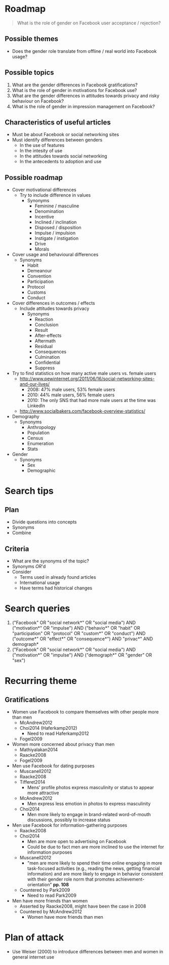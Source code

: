 # Roadmap

>What is the role of gender on Facebook user acceptance / rejection?

## Possible themes

- Does the gender role translate from offline / real world into Facebook usage?

## Possible topics

1. What are the gender differences in Facebook gratifications?
2. What is the role of gender in motivations for Facebook use?
3. What are the gender differences in attitudes towards privacy and risky behaviour on Facebook?
4. What is the role of gender in impression management on Facebook?

## Characteristics of useful articles

- Must be about Facebook or social networking sites
- Must identify differences between genders
	- In the use of features
	- In the intesity of use
	- In the attitudes towards social networking
	- In the antecedents to adoption and use

## Possible roadmap

- Cover motivational differences
	- Try to include difference in values
		- Synonyms
			- Feminine / masculine
			- Denomination
			- Incentive
			- Inclined / inclination
			- Disposed / disposition
			- Impulse / impulsion
			- Instigate / instigation
			- Drive
			- Morals
- Cover usage and behavioural differences
	- Synonyms
		- Habit
		- Demeanour
		- Convention
		- Participation
		- Protocol
		- Customs
		- Conduct
- Cover differences in outcomes / effects
	- Include attitudes towards privacy
		- Synonyms
			- Reaction
			- Conclusion
			- Result
			- After-effects
			- Aftermath
			- Residual
			- Consequences
			- Culmination
			- Confidential
			- Suppress
- Try to find statistics on how many active male users vs. female users
	- http://www.pewinternet.org/2011/06/16/social-networking-sites-and-our-lives/
		- 2008: 47% male users, 53% female users
		- 2010: 44% male users, 56% female users
		- 2010: The only SNS that had more male users at the time was LinkedIn
	- http://www.socialbakers.com/facebook-overview-statistics/
- Demography
	- Synonyms
		- Anthropology
		- Population
		- Census
		- Enumeration
		- Stats
- Gender
	- Synonyms
		- Sex
		- Demographic

# Search tips

## Plan

- Divide questions into concepts
- Synonyms
- Combine

## Criteria

- What are the synonyms of the topic?
- Synonyms *OR*'d
- Consider
	- Terms used in already found articles
	- International usage
	- Have terms had historical changes

# Search queries

1. ("Facebook" OR "social network*" OR "social media") AND ("motivation*" OR "impulse") AND ("behavio*" OR "habit" OR "participation" OR "protocol" OR "custom*" OR "conduct") AND ("outcome*" OR "effect*" OR "consequence*") AND "privac*" AND demograph*
2. ("Facebook" OR "social network*" OR "social media") AND ("motivation*" OR "impulse") AND ("demograph*" OR "gender" OR "sex")

# Recurring theme

## Gratifications

- Women use Facebook to compare themselves with other people more than men
	- McAndrew2012
	- Choi2014 (Haferkamp2012)
		- Need to read Haferkamp2012
	- Fogel2009
- Women more concerned about privacy than men
	- Mathiyalakan2014
	- Raacke2008
	- Fogel2009
- Men use Facebook for dating purposes
	- Muscanell2012
	- Raacke2008
	- Tifferet2014
		- Mens' profile photos express masculinity or status to appear more attractive
	- McAndrew2012
		- Men express less emotion in photos to express masculinity
	- Choi2014
		- Men more likely to engage in brand-related word-of-mouth discussions, possibly to increase status
- Men use Facebook for information-gathering purposes
	- Raacke2008
	- Choi2014
		- Men are more open to advertising on Facebook
		- Could be due to fact men are more inclined to use the internet for information purposes
	- Muscanell2012
		- "men are more likely to spend their time online engaging in more task-focused activities (e.g., reading the news, getting financial information) and are more likely to engage in behavior consistent with their gender role norm that promotes achievement-orientation" **pp. 108**
	- Countered by Park2009
		- Need to read Park2009
- Men have more friends than women
	- Asserted by Raacke2008, might have been the case in 2008
	- Countered by McAndrew2012
		- Women have more friends than men

# Plan of attack

- Use Weiser (2000) to introduce differences between men and women in general internet use